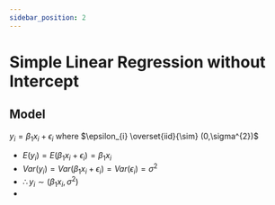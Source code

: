 ```yaml
---
sidebar_position: 2
---
```


# Simple Linear Regression without Intercept
## Model
$y_{i} = \beta_{1}x_{i}+\epsilon_{i}$ where $\epsilon_{i} \overset{iid}{\sim} (0,\sigma^{2})$
- $E(y_{i}) = E(\beta_{1}x_{i}+\epsilon_{i}) = \beta_{1}x_{i}$
- $Var(y_{i}) = Var(\beta_{1}x_{i}+\epsilon_{i}) = Var(\epsilon_{i}) = \sigma^{2}$
- $\therefore y_{i} \sim (\beta_{1} x_{i}, \sigma^{2})$
- 